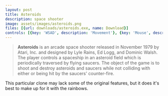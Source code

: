 ```yaml
---
layout: post
title: Asteroids
description: space shooter
image: assets/images/asteroids.png
files: [{url: downloads/asteroids.exe, name: Download}]
controls: [{key: 'WSAD', description: 'Movement'}, {key: 'Mouse', description: 'Rockets'}, {key: 'Q', description: 'Hyperspace jump'}, {key: 'Space', description: 'Phasing'}]
---
```


<dl><blockquote><b>Asteroids</b> is an arcade space shooter released in November 1979 by Atari, Inc. and designed by Lyle Rains, Ed Logg, and Dominic Walsh. The player controls a spaceship in an asteroid field which is periodically traversed by flying saucers. The object of the game is to shoot and destroy asteroids and saucers while not colliding with either or being hit by the saucers' counter-fire.</blockquote></dl>

This particular clone may lack some of the original features, but it does it's best to make up for it with the rainbows.
